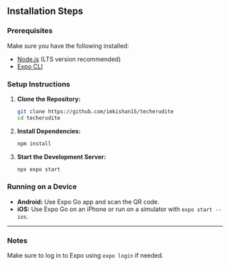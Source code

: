 ## Installation Steps

### Prerequisites
Make sure you have the following installed:
- [Node.js](https://nodejs.org/) (LTS version recommended)
- [Expo CLI](https://docs.expo.dev/get-started/installation/)

### Setup Instructions
1. **Clone the Repository:**
   ```sh
   git clone https://github.com/imkishan15/techerudite
   cd techerudite
   ```

2. **Install Dependencies:**
   ```sh
   npm install
   ```

3. **Start the Development Server:**
   ```sh
   npx expo start
   ```

### Running on a Device
- **Android:** Use Expo Go app and scan the QR code.
- **iOS:** Use Expo Go on an iPhone or run on a simulator with `expo start --ios`.

---

### Notes
 Make sure to log in to Expo using `expo login` if needed.

